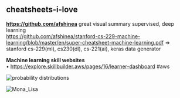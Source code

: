 ## cheatsheets-i-love  

**https://github.com/afshinea** great visual summary supervised, deep learning  
https://github.com/afshinea/stanford-cs-229-machine-learning/blob/master/en/super-cheatsheet-machine-learning.pdf  => stanford cs-229(ml), cs230(dl), cs-221(ai), keras data generator  

**Machine learning skill websites**  
• https://explore.skillbuilder.aws/pages/16/learner-dashboard  #aws  

![probability distributions](https://user-images.githubusercontent.com/59778456/215232461-aa032868-cacf-4407-a837-5cf59e4c0bf5.JPG)  

![Mona_Lisa](https://user-images.githubusercontent.com/59778456/215232215-c5c81e47-b2f0-4f56-844f-9f649bff32f6.jpg)  
